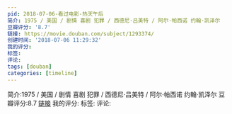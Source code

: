 ```yaml
---
pid: 2018-07-06-看过电影-热天午后
简介: 1975 / 美国 / 剧情 喜剧 犯罪 / 西德尼·吕美特 / 阿尔·帕西诺 约翰·凯泽尔
豆瓣评分: '8.7'
链接: https://movie.douban.com/subject/1293374/
创建时间: '2018-07-06 11:29:32'
我的评分:
标签:
评论:
tags: [douban]
categories: [timeline]
---
```

简介:1975 / 美国 / 剧情 喜剧 犯罪 / 西德尼·吕美特 / 阿尔·帕西诺 约翰·凯泽尔
豆瓣评分:8.7
[链接](https://movie.douban.com/subject/1293374/)
我的评分:
标签:
评论:
